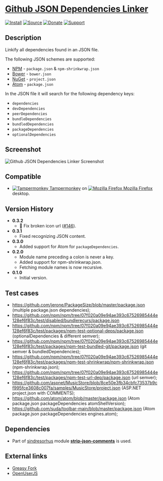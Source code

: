 # [Github JSON Dependencies Linker](https://github.com/jerone/UserScripts/tree/master/Github_JSON_Dependencies_Linker)

[![Install](https://raw.github.com/jerone/UserScripts/master/_resources/Install-button.png)](https://github.com/jerone/UserScripts/raw/master/Github_JSON_Dependencies_Linker/Github_JSON_Dependencies_Linker.user.js)
[![Source](https://raw.github.com/jerone/UserScripts/master/_resources/Source-button.png)](https://github.com/jerone/UserScripts/blob/master/Github_JSON_Dependencies_Linker/Github_JSON_Dependencies_Linker.user.js)
[![Donate](https://raw.github.com/jerone/UserScripts/master/_resources/Donate-button.png)](https://www.paypal.com/cgi-bin/webscr?cmd=_s-xclick&hosted_button_id=VCYMHWQ7ZMBKW)
[![Support](https://raw.github.com/jerone/UserScripts/master/_resources/Support-button.png)](https://github.com/jerone/UserScripts/issues)

## Description

Linkify all dependencies found in an JSON file.

The following JSON schemes are supported:

-   [NPM](https://www.npmjs.com) - `package.json` & `npm-shrinkwrap.json`
-   [Bower](http://bower.io) - `bower.json`
-   [NuGet](https://www.nuget.org) - `project.json`
-   [Atom](https://atom.io) - `package.json`

In the JSON file it will search for the following dependency keys:

-   `dependencies`
-   `devDependencies`
-   `peerDependencies`
-   `bundleDependencies`
-   `bundledDependencies`
-   `packageDependencies`
-   `optionalDependencies`

## Screenshot

![Github JSON Dependencies Linker Screenshot](https://github.com/jerone/UserScripts/raw/master/Github_JSON_Dependencies_Linker/screenshot.jpg)

## Compatible

-   [![Tampermonkey](https://raw.github.com/jerone/UserScripts/master/_resources/Tampermonkey.png) Tampermonkey](https://addons.mozilla.org/firefox/addon/tampermonkey/) on [![Mozilla Firefox](https://raw.github.com/jerone/UserScripts/master/_resources/Firefox.png) Mozilla Firefox](http://www.mozilla.org/en-US/firefox/fx/#desktop) desktop.

## Version History

-   **0.3.2**
    -   🐛 Fix broken icon url ([#146](https://github.com/jerone/UserScripts/pull/146)).
-   **0.3.1**
    -   Fixed recognizing JSON content.
-   **0.3.0**
    -   Added support for Atom for `packageDependencies`.
-   **0.2.0**
    -   Module name preceding a colon is never a key.
    -   Added support for npm-shrinkwrap.json.
    -   Fetching module names is now recursive.
-   **0.1.0**
    -   Initial version.

## Test cases

-   <https://github.com/jerone/PackageSize/blob/master/package.json> (multiple package.json dependencies);
-   <https://github.com/npm/npm/tree/07f020a09e94ae393c67526985444e128ef6f83c/test/disabled/bundlerecurs/package.json>
-   <https://github.com/npm/npm/tree/07f020a09e94ae393c67526985444e128ef6f83c/test/packages/npm-test-optional-deps/package.json> (optionalDependencies & different semver);
-   <https://github.com/npm/npm/tree/07f020a09e94ae393c67526985444e128ef6f83c/test/packages/npm-test-bundled-git/package.json> (git semver & bundledDependencies);
-   <https://github.com/npm/npm/tree/07f020a09e94ae393c67526985444e128ef6f83c/test/packages/npm-test-shrinkwrap/npm-shrinkwrap.json> (npm-shrinkwrap.json);
-   <https://github.com/npm/npm/tree/07f020a09e94ae393c67526985444e128ef6f83c/test/packages/npm-test-url-dep/package.json> (url semver);
-   <https://github.com/aspnet/MusicStore/blob/8ce50e3fb34cbfc73537b9cf995fce3608c007fa/samples/MusicStore/project.json> (ASP.NET project.json with COMMENTS);
-   <https://github.com/atom/atom/blob/master/package.json> (Atom package.json packageDependencies atomShellVersion);
-   <https://github.com/suda/toolbar-main/blob/master/package.json> (Atom package.json packageDependencies engines.atom);

## Dependencies

-   Part of [sindresorhus](https://github.com/sindresorhus) module [**strip-json-comments**](https://github.com/sindresorhus/strip-json-comments) is used.

## External links

-   [Greasy Fork](https://greasyfork.org/en/scripts/8770-github-json-dependencies-linker)
-   [OpenUserJS](https://openuserjs.org/scripts/jerone/Github_JSON_Dependencies_Linker)
